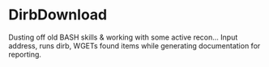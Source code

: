 # DirbDownload
Dusting off old BASH skills &amp; working with some active recon... Input address, runs dirb, WGETs found items while generating documentation for reporting. 

